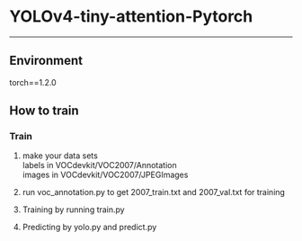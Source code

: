# YOLOv4-tiny-attention-Pytorch

---

## Environment
torch==1.2.0
## How to train

### Train
1. make your data sets  
labels in VOCdevkit/VOC2007/Annotation   
images in VOCdevkit/VOC2007/JPEGImages   

2. run voc_annotation.py to get 2007_train.txt and 2007_val.txt for training

3. Training by running train.py  

4. Predicting by yolo.py and predict.py
